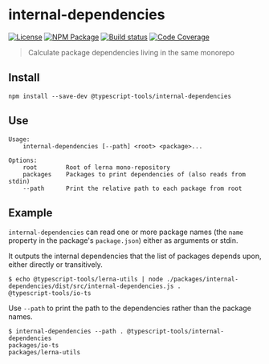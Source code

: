 # internal-dependencies
[![License][]](https://opensource.org/licenses/ISC)
[![NPM Package][]](https://npmjs.org/package/@typescript-tools/internal-dependencies)
[![Build status][]](https://travis-ci.org/typescript-tools/internal-dependencies)
[![Code Coverage][]](https://codecov.io/gh/typescript-tools/internal-dependencies)

[License]: https://img.shields.io/badge/License-ISC-blue.svg
[NPM Package]: https://img.shields.io/npm/v/@typescript-tools/internal-dependencies.svg
[Build status]: https://travis-ci.org/typescript-tools/internal-dependencies.svg?branch=master
[Code Coverage]: https://codecov.io/gh/typescript-tools/internal-dependencies/branch/master/graph/badge.svg

> Calculate package dependencies living in the same monorepo

## Install

``` shell
npm install --save-dev @typescript-tools/internal-dependencies
```

## Use

``` shell
Usage:
    internal-dependencies [--path] <root> <package>...

Options:
    root        Root of lerna mono-repository
    packages    Packages to print dependencies of (also reads from stdin)
    --path      Print the relative path to each package from root
```

## Example

`internal-dependencies` can read one or more package names (the `name`
property in the package's `package.json`) either as arguments or stdin.

It outputs the internal dependencies that the list of packages depends
upon, either directly or transitively.

``` shell
$ echo @typescript-tools/lerna-utils | node ./packages/internal-dependencies/dist/src/internal-dependencies.js .
@typescript-tools/io-ts
```

Use `--path` to print the path to the dependencies rather than the
package names.

``` shell
$ internal-dependencies --path . @typescript-tools/internal-dependencies
packages/io-ts
packages/lerna-utils
```
